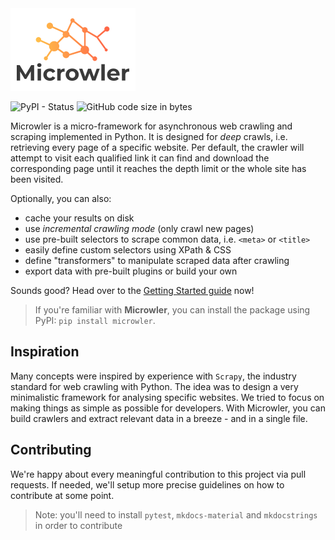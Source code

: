 <img src="https://github.com/INNOVINATI/microwler/raw/master/docs/static/logo.png" width="200px" alt="Microwler">

![PyPI - Status](https://img.shields.io/pypi/status/microwler)
![GitHub code size in bytes](https://img.shields.io/github/languages/code-size/INNOVINATI/microwler)

Microwler is a micro-framework for asynchronous web crawling and scraping implemented in Python.
It is designed for *deep* crawls, i.e. retrieving every page of a specific website.
Per default, the crawler will attempt to visit each qualified link it can find and download the 
corresponding page until it reaches the depth limit or the whole site has been visited.

Optionally, you can also:
- cache your results on disk
- use *incremental crawling mode* (only crawl new pages)
- use pre-built selectors to scrape common data, i.e. `<meta>` or `<title>`
- easily define custom selectors using XPath & CSS
- define "transformers" to manipulate scraped data after crawling
- export data with pre-built plugins or build your own

Sounds good? Head over to the [Getting Started guide](https://innovinati.github.io/microwler/getting-started) now!

> If you're familiar with **Microwler**, you can install the package using PyPI: `pip install microwler`.

## Inspiration
Many concepts were inspired by experience with `Scrapy`, the industry standard for web crawling with Python.
The idea was to design a very minimalistic framework for analysing specific websites.
We tried to focus on making things as simple as possible for developers.
With Microwler, you can build crawlers and extract relevant data in a breeze - and in a single file.

## Contributing
We're happy about every meaningful contribution to this project via pull requests.
If needed, we'll setup more precise guidelines on how to contribute at some point.

> Note: you'll need to install `pytest`, `mkdocs-material` and `mkdocstrings` in order to contribute
